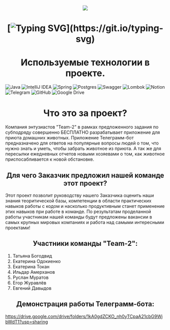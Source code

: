 <h1 align="center"><img src="https://user-images.githubusercontent.com/117021568/225950800-10f14f33-b110-475b-b473-89e758f999c0.jpg">

# <h1 align="center">[![Typing SVG](https://readme-typing-svg.herokuapp.com?color=%2336Y7&lines=Telegram-Bot+"Looking+for+house")](https://git.io/typing-svg)
## <h1 align="center">Используемые технологии в проекте.
![Java](https://img.shields.io/badge/java-%23ED8B00.svg?style=for-the-badge&logo=java&logoColor=white) ![IntelliJ IDEA](https://img.shields.io/badge/IntelliJIDEA-000000.svg?style=for-the-badge&logo=intellij-idea&logoColor=white) ![Spring](https://img.shields.io/badge/spring-%236DB33F.svg?style=for-the-badge&logo=spring&logoColor=white) ![Postgres](https://img.shields.io/badge/postgres-%23316192.svg?style=for-the-badge&logo=postgresql&logoColor=white) ![Swagger](https://img.shields.io/badge/-Swagger-%23Clojure?style=for-the-badge&logo=swagger&logoColor=white) ![Lombok](https://img.shields.io/badge/Lombok-A6A9AA?style=for-the-badge&logo=Lombok&logoColor=white) ![Notion](https://img.shields.io/badge/Notion-%23000000.svg?style=for-the-badge&logo=notion&logoColor=white) ![Telegram](https://img.shields.io/badge/Telegram-2CA5E0?style=for-the-badge&logo=telegram&logoColor=white) ![GitHub](https://img.shields.io/badge/github-%23121011.svg?style=for-the-badge&logo=github&logoColor=white) ![Google Drive](https://img.shields.io/badge/Google%20Drive-4285F4?style=for-the-badge&logo=googledrive&logoColor=white)
## <h1 align="center">Что это за проект?
Компания энтузиастов "Team-2" в рамках предложенного задания по субподряду совершенно БЕСПЛАТНО разрабатывает приложение для приюта домашних животных. 
Приложение Телеграмм-бот предназначено для ответов на популярные вопросы людей о том, что нужно знать и уметь, чтобы забрать животное из приюта. 
А так же для пересылки ежедневных отчетов новыми хозяевами о том, как животное приспосабливается к новой обстановке.
## <h2 align="center">Для чего Заказчик предложил нашей команде этот проект?
Этот проект позволит руководству нашего Заказчика оценить наши знания теоритической базы, компетенции в области практических навыков работы с кодом
и насколько продуктивным станет применение этих навыков при работе в команде.
По результатам проделанной работы участникам нашей команды будут предложены вакансии в самых крупных мировых компаниях и работа над самыми интересными проектами!
## <h2 align="center">Участники команды "Team-2":
1. Татьяна Богодвид  
2. Екатерина Одокиенко
3. Екатерина Токан
4. Ильдар Амерханов
5. Руслан Муратов
6. Егор Журавлёв
7. Евгений Давыдов
## <h2 align="center">Демонстрация работы Телеграмм-бота:
https://drive.google.com/drive/folders/1kA0gdZCKO_nh0yTCpaA21cbG9WjbWdT1?usp=sharing
